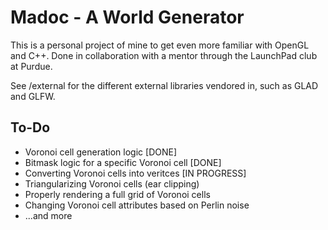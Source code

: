 # Madoc - A World Generator
This is a personal project of mine to get even more familiar with OpenGL and C++. Done in collaboration with a mentor through the LaunchPad club at Purdue.

See /external for the different external libraries vendored in, such as GLAD and GLFW.
## To-Do
- Voronoi cell generation logic [DONE]
- Bitmask logic for a specific Voronoi cell [DONE]
- Converting Voronoi cells into veritces [IN PROGRESS]
- Triangularizing Voronoi cells (ear clipping)
- Properly rendering a full grid of Voronoi cells
- Changing Voronoi cell attributes based on Perlin noise
- ...and more
